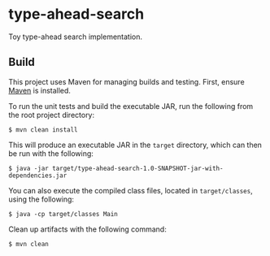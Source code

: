 # type-ahead-search

Toy type-ahead search implementation.

## Build

This project uses Maven for managing builds and testing. First, ensure
[Maven](https://maven.apache.org/) is installed.

To run the unit tests and build the executable JAR, run the following from the
root project directory:

```
$ mvn clean install
```

This will produce an executable JAR in the `target` directory, which can then
be run with the following:

```
$ java -jar target/type-ahead-search-1.0-SNAPSHOT-jar-with-dependencies.jar
```

You can also execute the compiled class files, located in `target/classes`,
using the following:

```
$ java -cp target/classes Main
```

Clean up artifacts with the following command:

```
$ mvn clean
```
